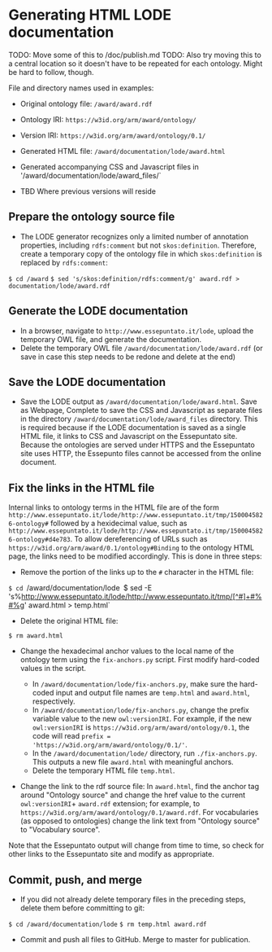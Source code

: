 # Generating HTML LODE documentation

TODO: Move some of this to /doc/publish.md
TODO: Also try moving this to a central location so it doesn't have to be repeated for each ontology. Might be hard to follow, though.

File and directory names used in examples:
* Original ontology file: `/award/award.rdf`
* Ontology IRI: `https://w3id.org/arm/award/ontology/`
* Version IRI: `https://w3id.org/arm/award/ontology/0.1/`
* Generated HTML file: `/award/documentation/lode/award.html`
* Generated accompanying CSS and Javascript files in '/award/documentation/lode/award_files/`

* TBD Where previous versions will reside

## Prepare the ontology source file

* The LODE generator recognizes only a limited number of annotation properties, including `rdfs:comment` but not `skos:definition`. Therefore, create a temporary copy of the ontology file in which `skos:definition` is replaced by `rdfs:comment`:

`$ cd /award`
`$ sed 's/skos:definition/rdfs:comment/g' award.rdf > documentation/lode/award.rdf`

## Generate the LODE documentation

* In a browser, navigate to `http://www.essepuntato.it/lode`, upload the temporary OWL file, and generate the documentation.
* Delete the temporary OWL file `/award/documentation/lode/award.rdf` (or save in case this step needs to be redone and delete at the end)


## Save the LODE documentation

* Save the LODE output as `/award/documentation/lode/award.html`. Save as Webpage, Complete to save the CSS and Javascript as separate files in the directory `/award/documentation/lode/award_files` directory. This is required because if the LODE documentation is saved as a single HTML file, it links to CSS and Javascript on the Essepuntato site. Because the ontologies are served under HTTPS and the Essepuntato site uses HTTP, the Essepunto files cannot be accessed from the online document. 


## Fix the links in the HTML file

Internal links to ontology terms in the HTML file are of the form `http://www.essepuntato.it/lode/http://www.essepuntato.it/tmp/1500045826-ontology#` followed by a hexidecimal value, such as `http://www.essepuntato.it/lode/http://www.essepuntato.it/tmp/1500045826-ontology#d4e783`. To allow dereferencing of URLs such as `https://w3id.org/arm/award/0.1/ontology#Binding` to the ontology HTML page, the links need to be modified accordingly. This is done in three steps:

* Remove the portion of the links up to the `#` character in the HTML file:

`$ cd `/award/documentation/lode`
`$ sed -E 's%http://www.essepuntato.it/lode/http://www.essepuntato.it/tmp/[^#]+#%#%g' award.html > temp.html`

* Delete the original HTML file:

`$ rm award.html`

* Change the hexadecimal anchor values to the local name of the ontology term using the `fix-anchors.py` script. First modify hard-coded values in the script.

  * In `/award/documentation/lode/fix-anchors.py`, make sure the hard-coded input and output file names are `temp.html` and `award.html`, respectively.
  * In `/award/documentation/lode/fix-anchors.py`, change the prefix variable value to the new `owl:versionIRI`. For example, if the new `owl:versionIRI` is `https://w3id.org/arm/award/ontology/0.1`, the code will read `prefix = 'https://w3id.org/arm/award/ontology/0.1/'`.
  * In the `/award/documentation/lode/` directory, run `./fix-anchors.py`. This outputs a new file `award.html` with meaningful anchors. 
  * Delete the temporary HTML file `temp.html`.

* Change the link to the rdf source file: In `award.html`, find the anchor tag around "Ontology source" and change the href value to the current `owl:versionIRI`+ `award.rdf` extension; for example, to `https://w3id.org/arm/award/ontology/0.1/award.rdf`. For vocabularies (as opposed to ontologies) change the link text from "Ontology source" to "Vocabulary source".

Note that the Essepuntato output will change from time to time, so check for other links to the Essepuntato site and modify as appropriate.

## Commit, push, and merge

* If you did not already delete temporary files in the preceding steps, delete them before committing to git:

`$ cd /award/documentation/lode`
`$ rm temp.html award.rdf`

* Commit and push all files to GitHub. Merge to master for publication.
